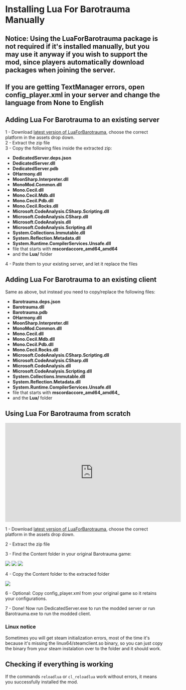 # Installing Lua For Barotrauma Manually

## Notice: Using the LuaForBarotrauma package is not required if it's installed manually, but you may use it anyway if you wish to support the mod, since players automatically download packages when joining the server.

## If you are getting TextManager errors, open config_player.xml in your server and change the language from None to English

## Adding Lua For Barotrauma to an existing server
1 - Download [latest version of LuaForBarotrauma](https://github.com/evilfactory/Barotrauma-lua-attempt/releases/tag/latest), choose the correct platform in the assets drop down.<br>
2 - Extract the zip file<br>
3 - Copy the following files inside the extracted zip:<br>

- **DedicatedServer.deps.json**
- **DedicatedServer.dll**
- **DedicatedServer.pdb**
- **0Harmony.dll**
- **MoonSharp.Interpreter.dll**
- **MonoMod.Common.dll**
- **Mono.Cecil.dll**
- **Mono.Cecil.Mdb.dll**
- **Mono.Cecil.Pdb.dll**
- **Mono.Cecil.Rocks.dll**
- **Microsoft.CodeAnalysis.CSharp.Scripting.dll**
- **Microsoft.CodeAnalysis.CSharp.dll**
- **Microsoft.CodeAnalysis.dll**
- **Microsoft.CodeAnalysis.Scripting.dll**
- **System.Collections.Immutable.dll**
- **System.Reflection.Metadata.dll**
- **System.Runtime.CompilerServices.Unsafe.dll**
- file that starts with **mscordaccore_amd64_amd64**
- and the **Lua/** folder

4 - Paste them to your existing server, and let it replace the files<br>

## Adding Lua For Barotrauma to an existing client

Same as above, but instead you need to copy/replace the following files:

- **Barotrauma.deps.json**
- **Barotrauma.dll**
- **Barotrauma.pdb**
- **0Harmony.dll**
- **MoonSharp.Interpreter.dll**
- **MonoMod.Common.dll**
- **Mono.Cecil.dll**
- **Mono.Cecil.Mdb.dll**
- **Mono.Cecil.Pdb.dll**
- **Mono.Cecil.Rocks.dll**
- **Microsoft.CodeAnalysis.CSharp.Scripting.dll**
- **Microsoft.CodeAnalysis.CSharp.dll**
- **Microsoft.CodeAnalysis.dll**
- **Microsoft.CodeAnalysis.Scripting.dll**
- **System.Collections.Immutable.dll**
- **System.Reflection.Metadata.dll**
- **System.Runtime.CompilerServices.Unsafe.dll**
- file that starts with **mscordaccore_amd64_amd64_**
- and the **Lua/** folder


## Using Lua For Barotrauma from scratch

<iframe width="560" height="315" src="https://www.youtube.com/embed/ov0MUOUVB7A" title="YouTube video player" frameborder="0" allow="accelerometer; autoplay; clipboard-write; encrypted-media; gyroscope; picture-in-picture" allowfullscreen></iframe>

1 - Download [latest version of LuaForBarotrauma](https://github.com/evilfactory/Barotrauma-lua-attempt/releases/tag/latest), choose the correct platform in the assets drop down.<br>

2 - Extract the zip file<br>

3 - Find the Content folder in your original Barotrauma game: <br>

 ![](https://cdn.discordapp.com/attachments/799752463619325968/833120013149929492/unknown.png)
 ![](https://cdn.discordapp.com/attachments/799752463619325968/833120379378991104/unknown.png)
 ![](https://cdn.discordapp.com/attachments/799752463619325968/833120841277374464/unknown.png)

4 - Copy the Content folder to the extracted folder <br>

![](https://cdn.discordapp.com/attachments/799752463619325968/833133217300742154/unknown.png)

6 - Optional: Copy config_player.xml from your original game so it retains your configurations.

7 - Done! Now run DedicatedServer.exe to run the modded server or run Barotrauma.exe to run the modded client.<br>

### Linux notice
Sometimes you will get steam initialization errors, most of the time it's because it's missing the linux64/steamclient.so binary, so you can just copy the binary from your steam instalation over to the folder and it should work.



## Checking if everything is working

If the commands `reloadlua` or `cl_reloadlua` work without errors, it means you successfully installed the mod.
